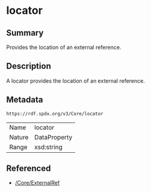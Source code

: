 <!-- Automatically generated by spec-parser v2.0.0 on 2024-01-26T22:18:46.241893+00:00 -->
<!-- SPDX-License-Identifier: Community-Spec-1.0 -->

# locator

## Summary

Provides the location of an external reference.


## Description

A locator provides the location of an external reference.


## Metadata

`https://rdf.spdx.org/v3/Core/locator`


| | |
|---|---|
| Name | locator |
| Nature | DataProperty |
| Range | xsd:string |




## Referenced

- [/Core/ExternalRef](../../Core/Classes/ExternalRef.md)

